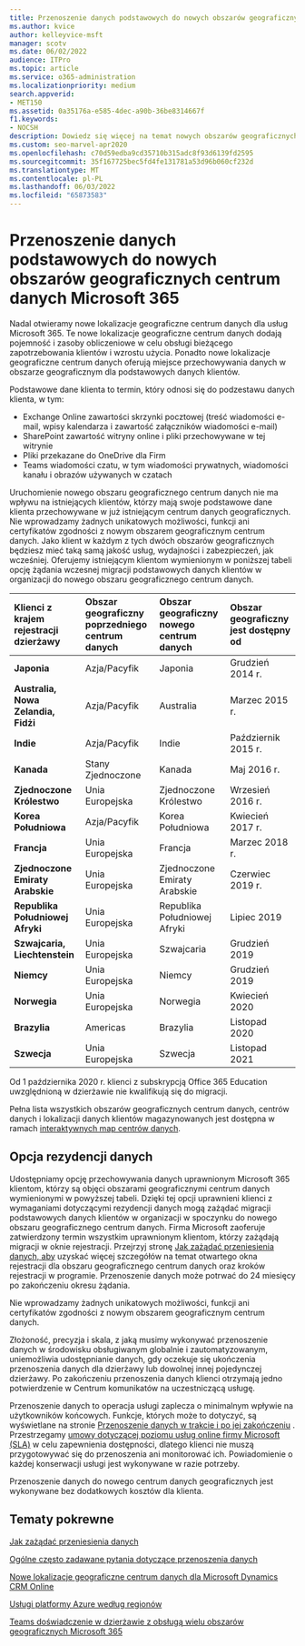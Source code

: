 ```yaml
---
title: Przenoszenie danych podstawowych do nowych obszarów geograficznych centrum danych Microsoft 365
ms.author: kvice
author: kelleyvice-msft
manager: scotv
ms.date: 06/02/2022
audience: ITPro
ms.topic: article
ms.service: o365-administration
ms.localizationpriority: medium
search.appverid:
- MET150
ms.assetid: 0a35176a-e585-4dec-a90b-36be8314667f
f1.keywords:
- NOCSH
description: Dowiedz się więcej na temat nowych obszarów geograficznych centrum danych Office 365 i sposobu używania opcji rezydencji danych w celu żądania przeniesienia danych podstawowych do nowego obszaru geograficznego.
ms.custom: seo-marvel-apr2020
ms.openlocfilehash: c70d59edba9cd35710b315adc8f93d6139fd2595
ms.sourcegitcommit: 35f167725bec5fd4fe131781a53d96b060cf232d
ms.translationtype: MT
ms.contentlocale: pl-PL
ms.lasthandoff: 06/03/2022
ms.locfileid: "65873583"
---
```

# <a name="moving-core-data-to-new-microsoft-365-datacenter-geos"></a>Przenoszenie danych podstawowych do nowych obszarów geograficznych centrum danych Microsoft 365

Nadal otwieramy nowe lokalizacje geograficzne centrum danych dla usług Microsoft 365. Te nowe lokalizacje geograficzne centrum danych dodają pojemność i zasoby obliczeniowe w celu obsługi bieżącego zapotrzebowania klientów i wzrostu użycia. Ponadto nowe lokalizacje geograficzne centrum danych oferują miejsce przechowywania danych w obszarze geograficznym dla podstawowych danych klientów.

Podstawowe dane klienta to termin, który odnosi się do podzestawu danych klienta, w tym:

- Exchange Online zawartości skrzynki pocztowej (treść wiadomości e-mail, wpisy kalendarza i zawartość załączników wiadomości e-mail)
- SharePoint zawartość witryny online i pliki przechowywane w tej witrynie
- Pliki przekazane do OneDrive dla Firm
- Teams wiadomości czatu, w tym wiadomości prywatnych, wiadomości kanału i obrazów używanych w czatach
  
Uruchomienie nowego obszaru geograficznego centrum danych nie ma wpływu na istniejących klientów, którzy mają swoje podstawowe dane klienta przechowywane w już istniejącym centrum danych geograficznych. Nie wprowadzamy żadnych unikatowych możliwości, funkcji ani certyfikatów zgodności z nowym obszarem geograficznym centrum danych. Jako klient w każdym z tych dwóch obszarów geograficznych będziesz mieć taką samą jakość usług, wydajności i zabezpieczeń, jak wcześniej. Oferujemy istniejącym klientom wymienionym w poniższej tabeli opcję żądania wczesnej migracji podstawowych danych klientów w organizacji do nowego obszaru geograficznego centrum danych.
  
| Klienci z krajem rejestracji dzierżawy | Obszar geograficzny poprzedniego centrum danych | Obszar geograficzny nowego centrum danych | Obszar geograficzny jest dostępny od |
|:-----|:-----|:-----|:-----|
|**Japonia**| Azja/Pacyfik | Japonia | Grudzień 2014 r. |
|**Australia, Nowa Zelandia, Fidżi**| Azja/Pacyfik | Australia | Marzec 2015 r. |
|**Indie**| Azja/Pacyfik | Indie | Październik 2015 r. |
|**Kanada**| Stany Zjednoczone | Kanada | Maj 2016 r. |
|**Zjednoczone Królestwo**| Unia Europejska | Zjednoczone Królestwo | Wrzesień 2016 r. |
|**Korea Południowa**| Azja/Pacyfik | Korea Południowa | Kwiecień 2017 r. |
|**Francja**| Unia Europejska | Francja | Marzec 2018 r. |
|**Zjednoczone Emiraty Arabskie**| Unia Europejska | Zjednoczone Emiraty Arabskie | Czerwiec 2019 r. |
|**Republika Południowej Afryki**| Unia Europejska | Republika Południowej Afryki | Lipiec 2019 |
|**Szwajcaria, Liechtenstein**| Unia Europejska | Szwajcaria | Grudzień 2019 |
|**Niemcy**| Unia Europejska | Niemcy | Grudzień 2019 |
|**Norwegia**| Unia Europejska | Norwegia | Kwiecień 2020 |
|**Brazylia**| Americas | Brazylia | Listopad 2020 |
|**Szwecja**| Unia Europejska | Szwecja | Listopad 2021 |

Od 1 października 2020 r. klienci z subskrypcją Office 365 Education uwzględnioną w dzierżawie nie kwalifikują się do migracji.

Pełna lista wszystkich obszarów geograficznych centrum danych, centrów danych i lokalizacji danych klientów magazynowanych jest dostępna w ramach [interaktywnych map centrów danych](https://office.com/datamaps).
  
## <a name="data-residency-option"></a>Opcja rezydencji danych

Udostępniamy opcję przechowywania danych uprawnionym Microsoft 365 klientom, którzy są objęci obszarami geograficznymi centrum danych wymienionymi w powyższej tabeli. Dzięki tej opcji uprawnieni klienci z wymaganiami dotyczącymi rezydencji danych mogą zażądać migracji podstawowych danych klientów w organizacji w spoczynku do nowego obszaru geograficznego centrum danych.  Firma Microsoft zaoferuje zatwierdzony termin wszystkim uprawnionym klientom, którzy zażądają migracji w oknie rejestracji.  Przejrzyj stronę [Jak zażądać przeniesienia danych, aby](request-your-data-move.md) uzyskać więcej szczegółów na temat otwartego okna rejestracji dla obszaru geograficznego centrum danych oraz kroków rejestracji w programie.  Przenoszenie danych może potrwać do 24 miesięcy po zakończeniu okresu żądania.

Nie wprowadzamy żadnych unikatowych możliwości, funkcji ani certyfikatów zgodności z nowym obszarem geograficznym centrum danych.

Złożoność, precyzja i skala, z jaką musimy wykonywać przenoszenie danych w środowisku obsługiwanym globalnie i zautomatyzowanym, uniemożliwia udostępnianie danych, gdy oczekuje się ukończenia przenoszenia danych dla dzierżawy lub dowolnej innej pojedynczej dzierżawy. Po zakończeniu przenoszenia danych klienci otrzymają jedno potwierdzenie w Centrum komunikatów na uczestniczącą usługę.

Przenoszenie danych to operacja usługi zaplecza o minimalnym wpływie na użytkowników końcowych. Funkcje, których może to dotyczyć, są wyświetlane na stronie [Przenoszenie danych w trakcie i po jej zakończeniu](during-and-after-your-data-move.md) . Przestrzegamy [umowy dotyczącej poziomu usług online firmy Microsoft (SLA)](https://go.microsoft.com/fwlink/p/?LinkId=523897) w celu zapewnienia dostępności, dlatego klienci nie muszą przygotowywać się do przenoszenia ani monitorować ich. Powiadomienie o każdej konserwacji usługi jest wykonywane w razie potrzeby.

Przenoszenie danych do nowego centrum danych geograficznych jest wykonywane bez dodatkowych kosztów dla klienta.

## <a name="related-topics"></a>Tematy pokrewne

[Jak zażądać przeniesienia danych](request-your-data-move.md)

[Ogólne często zadawane pytania dotyczące przenoszenia danych](data-move-faq.md)
  
[Nowe lokalizacje geograficzne centrum danych dla Microsoft Dynamics CRM Online](/power-platform/admin/new-datacenter-regions)
  
[Usługi platformy Azure według regionów](https://azure.microsoft.com/regions/)

[Teams doświadczenie w dzierżawie z obsługą wielu obszarów geograficznych Microsoft 365](/microsoftteams/teams-experience-o365odb-spo-multi-geo)
